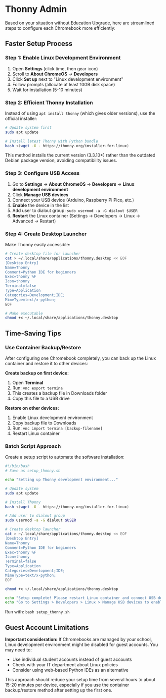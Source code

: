 # Thonny Admin

Based on your situation without Education Upgrade, here are streamlined steps to configure each Chromebook more efficiently:

## Faster Setup Process

### Step 1: Enable Linux Development Environment
1. Open **Settings** (click time, then gear icon)
2. Scroll to **About ChromeOS** → **Developers**
3. Click **Set up** next to "Linux development environment"
4. Follow prompts (allocate at least 10GB disk space)
5. Wait for installation (5-10 minutes)

### Step 2: Efficient Thonny Installation
Instead of using `apt install thonny` (which gives older versions), use the official installer:

```bash
# Update system first
sudo apt update

# Install latest Thonny with Python bundle
bash <(wget -O - https://thonny.org/installer-for-linux)
```

This method installs the current version (3.3.10+) rather than the outdated Debian package version, avoiding compatibility issues.

### Step 3: Configure USB Access
1. Go to **Settings** → **About ChromeOS** → **Developers** → **Linux development environment**
2. Click **Manage USB devices**
3. Connect your USB device (Arduino, Raspberry Pi Pico, etc.)
4. **Enable** the device in the list
5. Add user to dialout group: `sudo usermod -a -G dialout $USER`
6. **Restart** the Linux container (Settings → Developers → Linux → Advanced → Restart)

### Step 4: Create Desktop Launcher
Make Thonny easily accessible:

```bash
# Create desktop file for launcher
cat > ~/.local/share/applications/thonny.desktop << EOF
[Desktop Entry]
Name=Thonny
Comment=Python IDE for beginners
Exec=thonny %F
Icon=thonny
Terminal=false
Type=Application
Categories=Development;IDE;
MimeType=text/x-python;
EOF

# Make executable
chmod +x ~/.local/share/applications/thonny.desktop
```

## Time-Saving Tips

### Use Container Backup/Restore
After configuring one Chromebook completely, you can back up the Linux container and restore it to other devices:

**Create backup on first device:**
1. Open **Terminal**
2. Run: `vmc export termina`
3. This creates a backup file in Downloads folder
4. Copy this file to a USB drive

**Restore on other devices:**
1. Enable Linux development environment
2. Copy backup file to Downloads
3. Run: `vmc import termina [backup-filename]`
4. Restart Linux container

### Batch Script Approach
Create a setup script to automate the software installation:

```bash
#!/bin/bash
# Save as setup_thonny.sh

echo "Setting up Thonny development environment..."

# Update system
sudo apt update

# Install Thonny
bash <(wget -O - https://thonny.org/installer-for-linux)

# Add user to dialout group
sudo usermod -a -G dialout $USER

# Create desktop launcher
cat > ~/.local/share/applications/thonny.desktop << EOF
[Desktop Entry]
Name=Thonny
Comment=Python IDE for beginners
Exec=thonny %F
Icon=thonny
Terminal=false
Type=Application
Categories=Development;IDE;
MimeType=text/x-python;
EOF

chmod +x ~/.local/share/applications/thonny.desktop

echo "Setup complete! Please restart Linux container and connect USB devices."
echo "Go to Settings > Developers > Linux > Manage USB devices to enable your hardware."
```

Run with: `bash setup_thonny.sh`

## Guest Account Limitations

**Important consideration:** If Chromebooks are managed by your school, Linux development environment might be disabled for guest accounts. You may need to:

- Use individual student accounts instead of guest accounts
- Check with your IT department about Linux policies
- Consider using web-based Python IDEs as an alternative

This approach should reduce your setup time from several hours to about 15-20 minutes per device, especially if you use the container backup/restore method after setting up the first one.